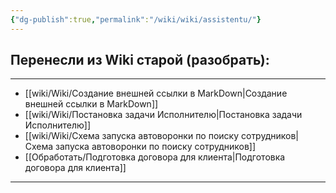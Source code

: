 ```yaml
---
{"dg-publish":true,"permalink":"/wiki/wiki/assistentu/"}
---
```





## Перенесли из Wiki старой (разобрать):
---
- [[wiki/Wiki/Создание внешней ссылки в MarkDown\|Создание внешней ссылки в MarkDown]]
- [[wiki/Wiki/Постановка задачи Исполнителю\|Постановка задачи Исполнителю]]
- [[wiki/Wiki/Схема запуска автоворонки по поиску сотрудников\|Схема запуска автоворонки по поиску сотрудников]]
- [[Обработать/Подготовка договора для клиента\|Подготовка договора для клиента]]

---
